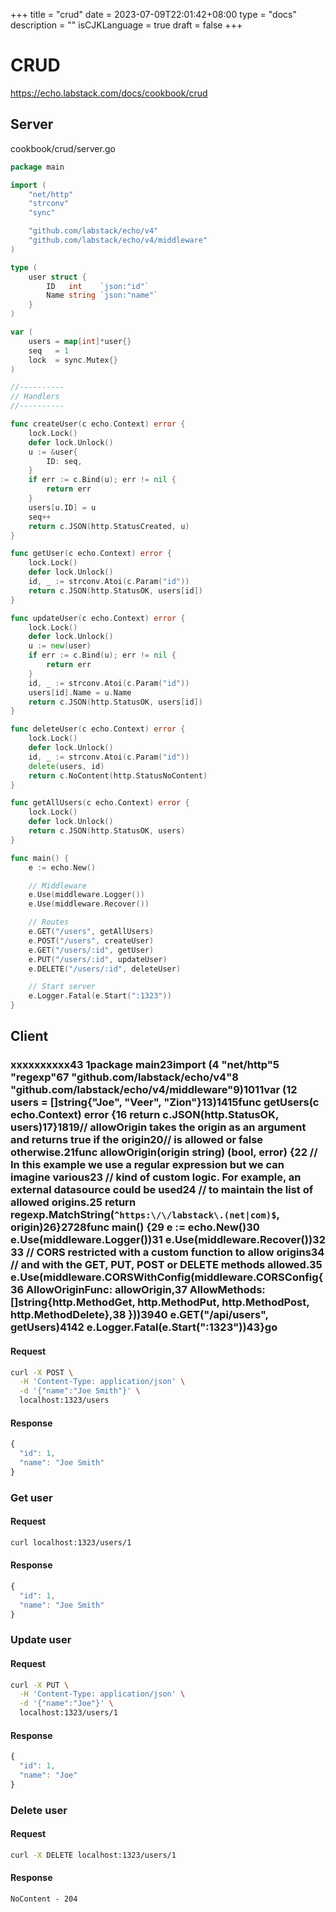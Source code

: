 +++
title = "crud"
date = 2023-07-09T22:01:42+08:00
type = "docs"
description = ""
isCJKLanguage = true
draft = false
+++

# CRUD

https://echo.labstack.com/docs/cookbook/crud

## Server

cookbook/crud/server.go

```go
package main

import (
	"net/http"
	"strconv"
	"sync"

	"github.com/labstack/echo/v4"
	"github.com/labstack/echo/v4/middleware"
)

type (
	user struct {
		ID   int    `json:"id"`
		Name string `json:"name"`
	}
)

var (
	users = map[int]*user{}
	seq   = 1
	lock  = sync.Mutex{}
)

//----------
// Handlers
//----------

func createUser(c echo.Context) error {
	lock.Lock()
	defer lock.Unlock()
	u := &user{
		ID: seq,
	}
	if err := c.Bind(u); err != nil {
		return err
	}
	users[u.ID] = u
	seq++
	return c.JSON(http.StatusCreated, u)
}

func getUser(c echo.Context) error {
	lock.Lock()
	defer lock.Unlock()
	id, _ := strconv.Atoi(c.Param("id"))
	return c.JSON(http.StatusOK, users[id])
}

func updateUser(c echo.Context) error {
	lock.Lock()
	defer lock.Unlock()
	u := new(user)
	if err := c.Bind(u); err != nil {
		return err
	}
	id, _ := strconv.Atoi(c.Param("id"))
	users[id].Name = u.Name
	return c.JSON(http.StatusOK, users[id])
}

func deleteUser(c echo.Context) error {
	lock.Lock()
	defer lock.Unlock()
	id, _ := strconv.Atoi(c.Param("id"))
	delete(users, id)
	return c.NoContent(http.StatusNoContent)
}

func getAllUsers(c echo.Context) error {
	lock.Lock()
	defer lock.Unlock()
	return c.JSON(http.StatusOK, users)
}

func main() {
	e := echo.New()

	// Middleware
	e.Use(middleware.Logger())
	e.Use(middleware.Recover())

	// Routes
	e.GET("/users", getAllUsers)
	e.POST("/users", createUser)
	e.GET("/users/:id", getUser)
	e.PUT("/users/:id", updateUser)
	e.DELETE("/users/:id", deleteUser)

	// Start server
	e.Logger.Fatal(e.Start(":1323"))
}
```



## Client

### xxxxxxxxxx43 1package main2​3import (4    "net/http"5    "regexp"6​7    "github.com/labstack/echo/v4"8    "github.com/labstack/echo/v4/middleware"9)10​11var (12    users = []string{"Joe", "Veer", "Zion"}13)14​15func getUsers(c echo.Context) error {16    return c.JSON(http.StatusOK, users)17}18​19// allowOrigin takes the origin as an argument and returns true if the origin20// is allowed or false otherwise.21func allowOrigin(origin string) (bool, error) {22    // In this example we use a regular expression but we can imagine various23    // kind of custom logic. For example, an external datasource could be used24    // to maintain the list of allowed origins.25    return regexp.MatchString(`^https:\/\/labstack\.(net|com)$`, origin)26}27​28func main() {29    e := echo.New()30    e.Use(middleware.Logger())31    e.Use(middleware.Recover())32​33    // CORS restricted with a custom function to allow origins34    // and with the GET, PUT, POST or DELETE methods allowed.35    e.Use(middleware.CORSWithConfig(middleware.CORSConfig{36        AllowOriginFunc: allowOrigin,37        AllowMethods:    []string{http.MethodGet, http.MethodPut, http.MethodPost, http.MethodDelete},38    }))39​40    e.GET("/api/users", getUsers)41​42    e.Logger.Fatal(e.Start(":1323"))43}go

#### Request

```sh
curl -X POST \
  -H 'Content-Type: application/json' \
  -d '{"name":"Joe Smith"}' \
  localhost:1323/users
```



#### Response

```js
{
  "id": 1,
  "name": "Joe Smith"
}
```



### Get user

#### Request

```sh
curl localhost:1323/users/1
```



#### Response

```js
{
  "id": 1,
  "name": "Joe Smith"
}
```



### Update user

#### Request

```sh
curl -X PUT \
  -H 'Content-Type: application/json' \
  -d '{"name":"Joe"}' \
  localhost:1323/users/1
```



#### Response

```js
{
  "id": 1,
  "name": "Joe"
}
```



### Delete user

#### Request

```sh
curl -X DELETE localhost:1323/users/1
```



#### Response

```
NoContent - 204
```